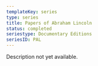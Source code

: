 ```yaml
---
templateKey: series
type: series
title: Papers of Abraham Lincoln
status: completed
seriestype: Documentary Editions
seriesID: PAL
---
```

Description not yet available. 